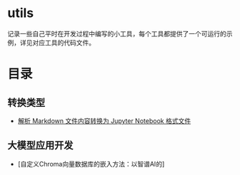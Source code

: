 # utils

记录一些自己平时在开发过程中编写的小工具，每个工具都提供了一个可运行的示例，详见对应工具的代码文件。

# 目录

## 转换类型

- [解析 Markdown 文件内容转换为 Jupyter Notebook 格式文件](./convert/md_to_ipynb.py)

## 大模型应用开发

- [自定义Chroma向量数据库的嵌入方法：以智谱AI的]